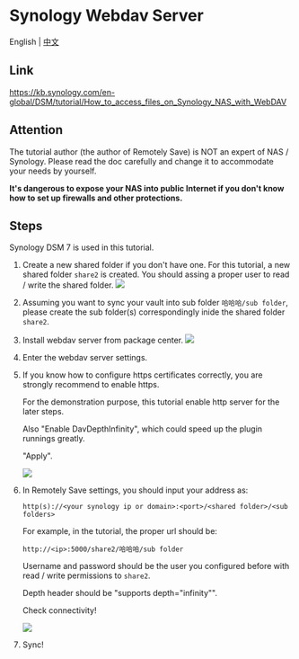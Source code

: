# Synology Webdav Server

English | [中文](./README.zh-cn.md)

## Link

<https://kb.synology.com/en-global/DSM/tutorial/How_to_access_files_on_Synology_NAS_with_WebDAV>

## Attention

The tutorial author (the author of Remotely Save) is NOT an expert of NAS / Synology. Please read the doc carefully and change it to accommodate your needs by yourself.

**It's dangerous to expose your NAS into public Internet if you don't know how to set up firewalls and other protections.**

## Steps

Synology DSM 7 is used in this tutorial.

1. Create a new shared folder if you don't have one. For this tutorial, a new shared folder `share2` is created. You should assing a proper user to read / write the shared folder.
   ![](./synology_create_shared_folder.png)

2. Assuming you want to sync your vault into sub folder `哈哈哈/sub folder`, please create the sub folder(s) correspondingly inide the shared folder `share2`.

3. Install webdav server from package center.
   ![](./synology_install_webdav_server.png)

4. Enter the webdav server settings.

5. If you know how to configure https certificates correctly, you are strongly recommend to enable https.

   For the demonstration purpose, this tutorial enable http server for the later steps.

   Also "Enable DavDepthInfinity", which could speed up the plugin runnings greatly.

   "Apply".

   ![](./synology_webdav_server_settings.png)

6. In Remotely Save settings, you should input your address as:

   `http(s)://<your synology ip or domain>:<port>/<shared folder>/<sub folders>`

   For example, in the tutorial, the proper url should be:

   `http://<ip>:5000/share2/哈哈哈/sub folder`

   Username and password should be the user you configured before with read / write permissions to `share2`.

   Depth header should be "supports depth="infinity"".

   Check connectivity!

   ![](./synology_remotely_save_settings.png)

7. Sync!
